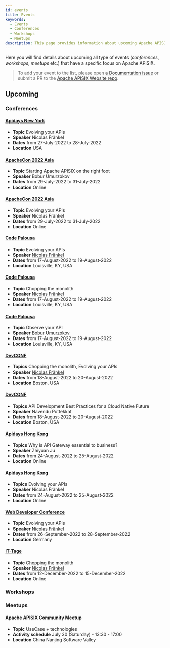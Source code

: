 ```yaml
---
id: events
title: Events
keywords:
  - Events
  - Conferences
  - Workshops
  - Meetups
description: This page provides information about upcoming Apache APISIX's community events where you can track Meetups, Conferences and Workshops.
---
```


Here you will find details about upcoming all type of events (*conferences*, *workshops*, *meetups* etc.)
that have a specific focus on Apache APISIX.

> To add your event to the list, please open [a Documentation issue](https://github.com/apache/apisix-website/issues/new?assignees=&labels=documentation&template=documentation.yaml&title=%5BDocs%5D%3A+) or submit a PR to the [Apache APISIX Website repo](https://github.com/apache/apisix-website).

## Upcoming

### Conferences

#### [Apidays New York](https://www.apidays.global/new-york/)

* **Topic** Evolving your APIs
* **Speaker** Nicolas Fränkel
* **Dates** from 27-July-2022 to 28-July-2022
* **Location** USA

#### [ApacheCon 2022 Asia](https://www.apachecon.com/acasia2022/)

* **Topic** Starting Apache APISIX on the right foot
* **Speaker** Bobur Umurzokov
* **Dates** from 29-July-2022 to 31-July-2022
* **Location** Online

#### [ApacheCon 2022 Asia](https://www.apachecon.com/acasia2022/)

* **Topic** Evolving your APIs
* **Speaker** Nicolas Fränkel
* **Dates** from 29-July-2022 to 31-July-2022
* **Location** Online

#### [Code Palousa](https://www.codepalousa.com/)

* **Topic** Evolving your APIs
* **Speaker** [Nicolas Fränkel](https://github.com/nfrankel)
* **Dates** from 17-August-2022 to 19-August-2022
* **Location** Louisville, KY, USA

#### [Code Palousa](https://www.codepalousa.com/)

* **Topic** Chopping the monolith
* **Speaker** [Nicolas Fränkel](https://github.com/nfrankel)
* **Dates** from 17-August-2022 to 19-August-2022
* **Location** Louisville, KY, USA

#### [Code Palousa](https://www.codepalousa.com/)

* **Topic** Observe your API
* **Speaker** [Bobur Umurzokov](https://github.com/Boburmirzo)
* **Dates** from 17-August-2022 to 19-August-2022
* **Location** Louisville, KY, USA

#### [DevCONF](https://www.devconf.info/us/)

* **Topics** Chopping the monolith, Evolving your APIs
* **Speaker** [Nicolas Fränkel](https://github.com/nfrankel)
* **Dates** from 18-August-2022 to 20-August-2022
* **Location** Boston, USA

#### [DevCONF](https://www.devconf.info/us/)

* **Topics** API Development Best Practices for a Cloud Native Future
* **Speaker** Navendu Pottekkat
* **Dates** from 18-August-2022 to 20-August-2022
* **Location** Boston, USA

#### [Apidays Hong Kong](https://www.apidays.global/hong-kong/)

* **Topics** Why is API Gateway essential to business?
* **Speaker** Zhiyuan Ju
* **Dates** from 24-August-2022 to 25-August-2022
* **Location** Online

#### [Apidays Hong Kong](https://www.apidays.global/hong-kong/)

* **Topics** Evolving your APIs
* **Speaker** Nicolas Fränkel
* **Dates** from 24-August-2022 to 25-August-2022
* **Location** Online

#### [Web Developer Conference](https://www.web-developer-conference.de/)

* **Topic** Evolving your APIs
* **Speaker** [Nicolas Fränkel](https://github.com/nfrankel)
* **Dates** from 26-September-2022 to 28-September-2022
* **Location** Germany

#### [IT-Tage](https://www.ittage.informatik-aktuell.de/)

* **Topic** Chopping the monolith
* **Speaker** [Nicolas Fränkel](https://github.com/nfrankel)
* **Dates** from 12-December-2022 to 15-December-2022
* **Location** Online

### Workshops

### Meetups

#### Apache APISIX Community Meetup

* **Topic** UseCase + technologies
* **Activity schedule** July 30 (Saturday) - 13:30 - 17:00
* **Location** China Nanjing Software Valley
